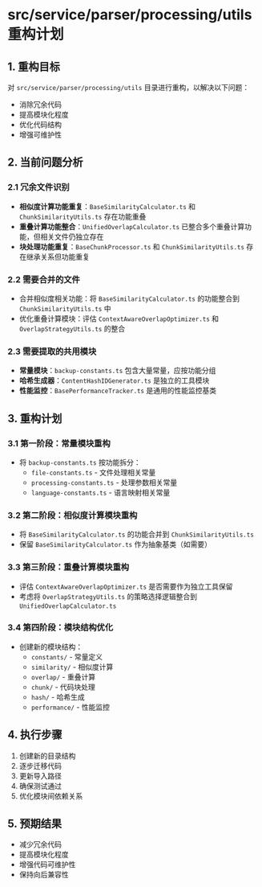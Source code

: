 # src/service/parser/processing/utils 重构计划

## 1. 重构目标

对 `src/service/parser/processing/utils` 目录进行重构，以解决以下问题：

- 消除冗余代码
- 提高模块化程度
- 优化代码结构
- 增强可维护性

## 2. 当前问题分析

### 2.1 冗余文件识别
- **相似度计算功能重复**：`BaseSimilarityCalculator.ts` 和 `ChunkSimilarityUtils.ts` 存在功能重叠
- **重叠计算功能整合**：`UnifiedOverlapCalculator.ts` 已整合多个重叠计算功能，但相关文件仍独立存在
- **块处理功能重复**：`BaseChunkProcessor.ts` 和 `ChunkSimilarityUtils.ts` 存在继承关系但功能重复

### 2.2 需要合并的文件
- 合并相似度相关功能：将 `BaseSimilarityCalculator.ts` 的功能整合到 `ChunkSimilarityUtils.ts` 中
- 优化重叠计算模块：评估 `ContextAwareOverlapOptimizer.ts` 和 `OverlapStrategyUtils.ts` 的整合

### 2.3 需要提取的共用模块
- **常量模块**：`backup-constants.ts` 包含大量常量，应按功能分组
- **哈希生成器**：`ContentHashIDGenerator.ts` 是独立的工具模块
- **性能监控**：`BasePerformanceTracker.ts` 是通用的性能监控基类

## 3. 重构计划

### 3.1 第一阶段：常量模块重构
- 将 `backup-constants.ts` 按功能拆分：
  - `file-constants.ts` - 文件处理相关常量
  - `processing-constants.ts` - 处理参数相关常量
  - `language-constants.ts` - 语言映射相关常量

### 3.2 第二阶段：相似度计算模块重构
- 将 `BaseSimilarityCalculator.ts` 的功能合并到 `ChunkSimilarityUtils.ts`
- 保留 `BaseSimilarityCalculator.ts` 作为抽象基类（如需要）

### 3.3 第三阶段：重叠计算模块重构
- 评估 `ContextAwareOverlapOptimizer.ts` 是否需要作为独立工具保留
- 考虑将 `OverlapStrategyUtils.ts` 的策略选择逻辑整合到 `UnifiedOverlapCalculator.ts`

### 3.4 第四阶段：模块结构优化
- 创建新的模块结构：
  - `constants/` - 常量定义
  - `similarity/` - 相似度计算
  - `overlap/` - 重叠计算
  - `chunk/` - 代码块处理
  - `hash/` - 哈希生成
  - `performance/` - 性能监控

## 4. 执行步骤

1. 创建新的目录结构
2. 逐步迁移代码
3. 更新导入路径
4. 确保测试通过
5. 优化模块间依赖关系

## 5. 预期结果

- 减少冗余代码
- 提高模块化程度
- 增强代码可维护性
- 保持向后兼容性